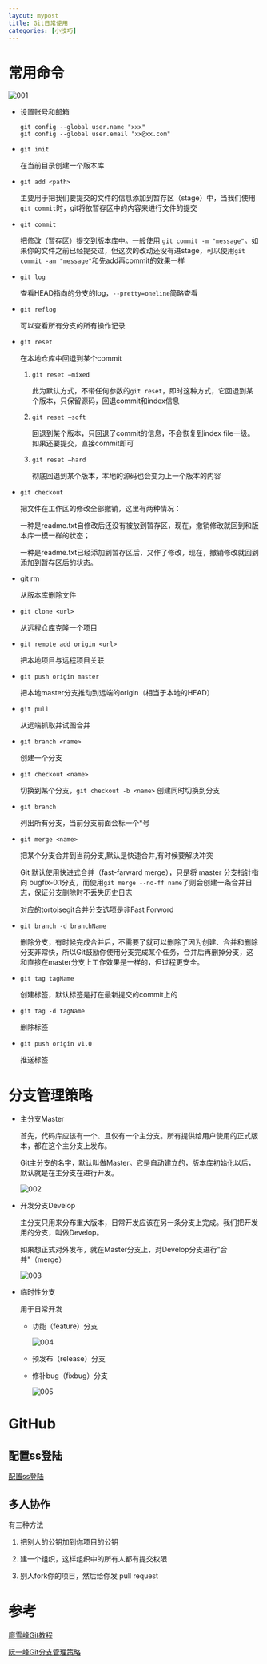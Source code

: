 ```yaml
---
layout: mypost
title: Git日常使用
categories: [小技巧]
---
```


# 常用命令

![001](001.png)


+ 设置账号和邮箱

    ```
    git config --global user.name "xxx"
    git config --global user.email "xx@xx.com"
    ```

+ `git init`

    在当前目录创建一个版本库

+ `git add <path>`

    主要用于把我们要提交的文件的信息添加到暂存区（stage）中，当我们使用`git commit`时，git将依暂存区中的内容来进行文件的提交

+ `git commit`

    把修改（暂存区）提交到版本库中。一般使用 `git commit -m "message"`。如果你的文件之前已经提交过，但这次的改动还没有进stage，可以使用`git commit -am "message"`和先add再commit的效果一样

+ `git log`

    查看HEAD指向的分支的log，`--pretty=oneline`简略查看

+ `git reflog`

    可以查看所有分支的所有操作记录

+ `git reset`

    在本地仓库中回退到某个commit

    1. `git reset –mixed`
        
        此为默认方式，不带任何参数的`git reset`，即时这种方式，它回退到某个版本，只保留源码，回退commit和index信息
    2. `git reset –soft`
        
        回退到某个版本，只回退了commit的信息，不会恢复到index file一级。如果还要提交，直接commit即可
    
    3. `git reset –hard`
    
        彻底回退到某个版本，本地的源码也会变为上一个版本的内容

+ `git checkout`

    把文件在工作区的修改全部撤销，这里有两种情况：

    一种是readme.txt自修改后还没有被放到暂存区，现在，撤销修改就回到和版本库一模一样的状态；

    一种是readme.txt已经添加到暂存区后，又作了修改，现在，撤销修改就回到添加到暂存区后的状态。

+ git rm

    从版本库删除文件

+ `git clone <url>`

    从远程仓库克隆一个项目

+ `git remote add origin <url>` 

    把本地项目与远程项目关联

+ `git push origin master`

    把本地master分支推动到远端的origin（相当于本地的HEAD）

+ `git pull`

    从远端抓取并试图合并

+ `git branch <name>`

    创建一个分支

+ `git checkout <name>`

    切换到某个分支，`git checkout -b <name>` 创建同时切换到分支

+ `git branch`

    列出所有分支，当前分支前面会标一个*号

+ `git merge <name>`

    把某个分支合并到当前分支,默认是快速合并,有时候要解决冲突

    Git 默认使用快进式合并（fast-farward merge），只是将 master 分支指针指向 bugfix-0.1分支，而使用`git merge --no-ff name`了则会创建一条合并日志，保证分支删除时不丢失历史日志

    对应的tortoisegit合并分支选项是非Fast Forword

+ `git branch -d branchName`

    删除分支，有时候完成合并后，不需要了就可以删除了因为创建、合并和删除分支非常快，所以Git鼓励你使用分支完成某个任务，合并后再删掉分支，这和直接在master分支上工作效果是一样的，但过程更安全。

+ `git tag tagName`

    创建标签，默认标签是打在最新提交的commit上的

+ `git tag -d tagName`

    删除标签

+ `git push origin v1.0`

    推送标签

# 分支管理策略

+ 主分支Master

    首先，代码库应该有一个、且仅有一个主分支。所有提供给用户使用的正式版本，都在这个主分支上发布。

    Git主分支的名字，默认叫做Master。它是自动建立的，版本库初始化以后，默认就是在主分支在进行开发。

    ![002](002.png)

+ 开发分支Develop

    主分支只用来分布重大版本，日常开发应该在另一条分支上完成。我们把开发用的分支，叫做Develop。

    如果想正式对外发布，就在Master分支上，对Develop分支进行"合并"（merge）

    ![003](003.png)

+ 临时性分支

    用于日常开发

    + 功能（feature）分支

        ![004](004.png)

    + 预发布（release）分支

    + 修补bug（fixbug）分支

        ![005](005.png)

# GitHub

## 配置ss登陆

[配置ss登陆](http://blog.tmaize.net/posts/2017/07/22/github%E9%85%8D%E7%BD%AEssh%E7%99%BB%E9%99%86.html)

## 多人协作

有三种方法

1. 把别人的公钥加到你项目的公钥

2. 建一个组织，这样组织中的所有人都有提交权限

3. 别人fork你的项目，然后给你发 pull request

# 参考

[廖雪峰Git教程](https://www.liaoxuefeng.com/wiki/0013739516305929606dd18361248578c67b8067c8c017b000)

[阮一峰Git分支管理策略](http://www.ruanyifeng.com/blog/2012/07/git.html)